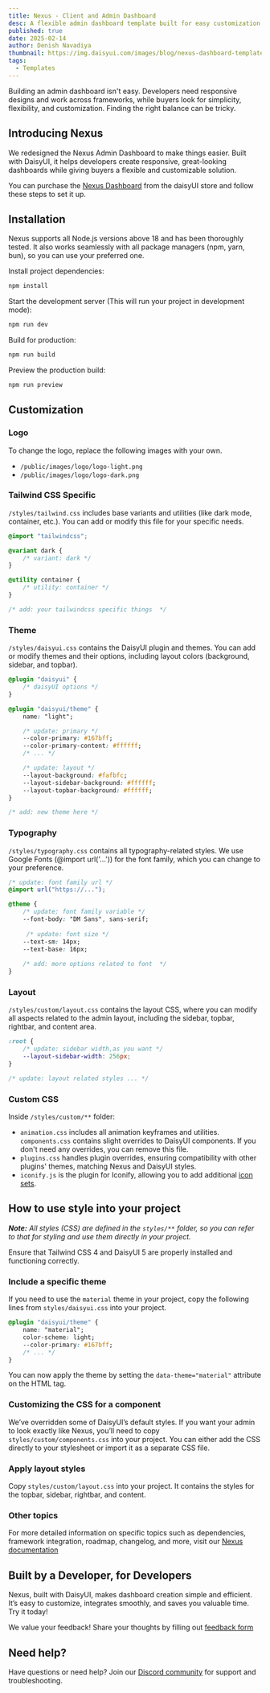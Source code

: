 ```yaml
---
title: Nexus - Client and Admin Dashboard
desc: A flexible admin dashboard template built for easy customization and smooth integration
published: true
date: 2025-02-14
author: Denish Navadiya
thumbnail: https://img.daisyui.com/images/blog/nexus-dashboard-template-thumbnail.webp
tags:
  - Templates
---
```


Building an admin dashboard isn't easy. Developers need responsive designs and work across frameworks, while buyers look for simplicity, flexibility, and customization. Finding the right balance can be tricky.

## Introducing Nexus

We redesigned the Nexus Admin Dashboard to make things easier. Built with DaisyUI, it helps developers create responsive, great-looking dashboards while giving buyers a flexible and customizable solution.

You can purchase the [Nexus Dashboard](https://www.daisyui.com/store) from the daisyUI store and follow these steps to set it up.

## Installation

Nexus supports all Node.js versions above 18 and has been thoroughly tested. It also works seamlessly with all package managers (npm, yarn, bun), so you can use your preferred one.

Install project dependencies:

```bash
npm install
```

Start the development server (This will run your project in development mode):

```bash
npm run dev
``` 

Build for production:

```bash
npm run build
``` 

Preview the production build:

```bash
npm run preview
``` 

## Customization

### Logo

To change the logo, replace the following images with your own.

- `/public/images/logo/logo-light.png`  
- `/public/images/logo/logo-dark.png`

### Tailwind CSS Specific

`/styles/tailwind.css` includes base variants and utilities (like dark mode, container, etc.). You can add or modify this file for your specific needs.

```css
@import "tailwindcss";

@variant dark {
    /* variant: dark */
}

@utility container {
    /* utility: container */    
}

/* add: your tailwindcss specific things  */
```
### Theme

`/styles/daisyui.css` contains the DaisyUI plugin and themes. You can add or modify themes and their options, including layout colors (background, sidebar, and topbar).

```css
@plugin "daisyui" {
    /* daisyUI options */
}

@plugin "daisyui/theme" {
    name: "light";

    /* update: primary */
    --color-primary: #167bff;
    --color-primary-content: #ffffff;
    /* ... */

    /* update: layout */
    --layout-background: #fafbfc;
    --layout-sidebar-background: #ffffff;
    --layout-topbar-background: #ffffff;
}

/* add: new theme here */
```

### Typography

`/styles/typography.css` contains all typography-related styles. We use Google Fonts (@import url('...')) for the font family, which you can change to your preference.

```css
/* update: font family url */
@import url("https://..."); 

@theme {
    /* update: font family variable */
    --font-body: "DM Sans", sans-serif;
    
     /* update: font size */
    --text-sm: 14px;       
    --text-base: 16px;
    
    /* add: more options related to font  */
}
```

### Layout    

`/styles/custom/layout.css` contains the layout CSS, where you can modify all aspects related to the admin layout, including the sidebar, topbar, rightbar, and content area.  

```css
:root {
    /* update: sidebar width,as you want */
    --layout-sidebar-width: 256px;
}

/* update: layout related styles ... */
```

### Custom CSS

Inside `/styles/custom/**` folder:

- `animation.css` includes all animation keyframes and utilities.
`components.css` contains slight overrides to DaisyUI components. If you don't need any overrides, you can remove this file.
- `plugins.css` handles plugin overrides, ensuring compatibility with other plugins' themes, matching Nexus and DaisyUI styles.
- `iconify.js` is the plugin for Iconify, allowing you to add additional [icon sets](https://icon-sets.iconify.design/).


## How to use style into your project

_**Note:** All styles (CSS) are defined in the `styles/**` folder, so you can refer to that for styling and use them directly in your project._

Ensure that Tailwind CSS 4 and DaisyUI 5 are properly installed and functioning correctly.

### Include a specific theme

If you need to use the `material` theme in your project, copy the following lines from `styles/daisyui.css` into your project.

```css
@plugin "daisyui/theme" {
    name: "material";
    color-scheme: light;
    --color-primary: #167bff;
    /* ... */
}
```

You can now apply the theme by setting the `data-theme="material"` attribute on the HTML tag.
 

### Customizing the CSS for a component

We’ve overridden some of DaisyUI’s default styles. If you want your admin to look exactly like Nexus, you’ll need to copy `styles/custom/components.css` into your project. You can either add the CSS directly to your stylesheet or import it as a separate CSS file.

### Apply layout styles

Copy `styles/custom/layout.css` into your project. It contains the styles for the topbar, sidebar, rightbar, and content.

### Other topics
For more detailed information on specific topics such as dependencies, framework integration, roadmap, changelog, and more, visit our [Nexus documentation](https://nexus.daisyui.com/docs/)  

## Built by a Developer, for Developers


Nexus, built with DaisyUI, makes dashboard creation simple and efficient. It’s easy to customize, integrates smoothly, and saves you valuable time. Try it today!

We value your feedback! Share your thoughts by filling out [feedback form](https://forms.gle/byxiWEUw6SM84AXA9)  

## Need help?

Have questions or need help? Join our [Discord community](https://daisyui.com/discord/) for support and troubleshooting.
